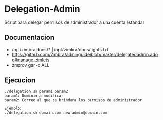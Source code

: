 # Delegation-Admin
Script para delegar permisos de administrador a una cuenta estándar

## Documentacion
- /opt/zimbra/docs/* | /opt/zimbra/docs/rights.txt
- https://github.com/Zimbra/adminguide/blob/master/delegatedadmin.adoc#manage-zimlets
- zmprov gar -c ALL

## Ejecucion
~~~
./delegation.sh param1 param2
param1: Dominio a modificar
param2: Correo al que se brindara los permisos de administrador

Ejemplo:
./delegation.sh domain.com new-admin@domain.com
~~~
